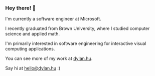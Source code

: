 ### Hey there! 👋

I'm currently a software engineer at Microsoft.

I recently graduated from Brown University, where I studied computer science and applied math.

I'm primarily interested in software engineering for interactive visual computing applications.

You can see more of my work at [dylan.hu](https://dylan.hu).

Say hi at hello@dylan.hu :)
